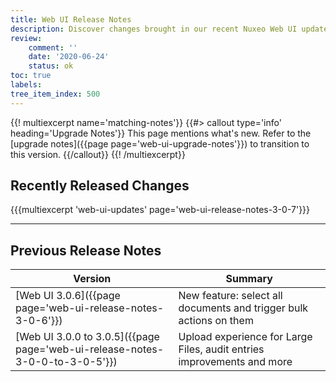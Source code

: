```yaml
---
title: Web UI Release Notes
description: Discover changes brought in our recent Nuxeo Web UI updates.
review:
    comment: ''
    date: '2020-06-24'
    status: ok
toc: true
labels:
tree_item_index: 500
---
```


{{! multiexcerpt name='matching-notes'}}
{{#> callout type='info' heading='Upgrade Notes'}}
This page mentions what's new. Refer to the [upgrade notes]({{page page='web-ui-upgrade-notes'}}) to transition to this version.
{{/callout}}
{{! /multiexcerpt}}

## Recently Released Changes

{{{multiexcerpt 'web-ui-updates' page='web-ui-release-notes-3-0-7'}}}

---

## Previous Release Notes

| Version                                                                       | Summary                                                                    |
| ----------------------------------------------------------------------------- | -------------------------------------------------------------------------- |
| [Web UI 3.0.6]({{page page='web-ui-release-notes-3-0-6'}})                    | New feature: select all documents and trigger bulk actions on them         |
| [Web UI 3.0.0 to 3.0.5]({{page page='web-ui-release-notes-3-0-0-to-3-0-5'}})  | Upload experience for Large Files, audit entries improvements and more     |
